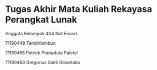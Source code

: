 # Tugas Akhir Mata Kuliah Rekayasa Perangkat Lunak

Anggota Kelompok 404 Not Found  :

71190449  Tandirilambun

71190455  Patrick Pranaduta Paletei

71190463  Gregorius Sakti Ginantaka


